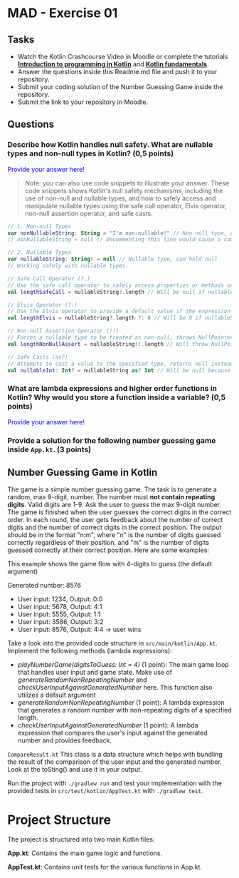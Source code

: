 # MAD - Exercise 01
## Tasks
* Watch the Kotlin Crashcourse Video in Moodle or complete the tutorials **[Introduction to programming in Kotlin](https://developer.android.com/courses/pathways/android-basics-compose-unit-1-pathway-1)** and **[Kotlin fundamentals](https://developer.android.com/courses/pathways/android-basics-compose-unit-2-pathway-1
)**.
* Answer the questions inside this Readme.md file and push it to your repository.
* Submit your coding solution of the Number Guessing Game inside the repository.
* Submit the link to your repository in Moodle.

## Questions
### Describe how Kotlin handles null safety. What are nullable types and non-null types in Kotlin? (0,5 points)

<span style="color:blue">Provide your answer here! </span>
> Note: you can also use code snippets to illustrate your answer.
These code snippets shows Kotlin's null safety mechanisms, including the use of non-null and nullable types, and how to safely access and manipulate nullable types using the safe call operator, Elvis operator, non-null assertion operator, and safe casts.

```kotlin
// 1. Non-null Types
var nonNullableString: String = "I'm non-nullable!" // Non-null type, cannot hold null
// nonNullableString = null // Uncommenting this line would cause a compile-time error

// 2. Nullable Types
var nullableString: String? = null // Nullable type, can hold null
// Working safely with nullable types:

// Safe Call Operator (?.)
// Use the safe call operator to safely access properties or methods on nullable types.
val lengthSafeCall = nullableString?.length // Will be null if nullableString is null

// Elvis Operator (?:)
// Use the Elvis operator to provide a default value if the expression on the left is null.
val lengthElvis = nullableString?.length ?: 0 // Will be 0 if nullableString is null

// Non-null Assertion Operator (!!)
// Forces a nullable type to be treated as non-null, throws NullPointerException if it's null.
val lengthNonNullAssert = nullableString!!.length // Will throw NullPointerException if nullableString is null

// Safe Casts (as?)
// Attempts to cast a value to the specified type, returns null instead of throwing an exception if the cast isn't possible.
val nullableInt: Int? = nullableString as? Int // Will be null because the cast is not possible

```

### What are lambda expressions and higher order functions in Kotlin? Why would you store a function inside a variable? (0,5 points)

<span style="color:blue">Provide your answer here!</span>

### Provide a solution for the following number guessing game inside `App.kt`. (3 points)

## Number Guessing Game in Kotlin
The game is a simple number guessing game. The task is to generate a random, max 9-digit, number. The number must **not contain repeating digits**. Valid digits are 1-9.
Ask the user to guess the max 9-digit number. The game is finished when the user guesses the correct digits in the correct order.
In each round, the user gets feedback about the number of correct digits and the number of correct digits in the correct position.
The output should be in the format "n:m", where "n" is the number of digits guessed correctly regardless of their position, 
and "m" is the number of digits guessed correctly at their correct position. Here are some examples:

This example shows the game flow with 4-digits to guess (the default argument)

Generated number: 8576
-	User input: 1234, Output: 0:0
-	User input: 5678, Output: 4:1
-	User input: 5555, Output: 1:1
-	User input: 3586, Output: 3:2
-	User input: 8576, Output: 4:4 -> user wins

Take a look into the provided code structure in `src/main/kotlin/App.kt`. Implement the following methods (lambda expressions):
- _playNumberGame(digitsToGuess: Int = 4)_ (1 point): The main game loop that handles user input and game state. Make use of _generateRandomNonRepeatingNumber_ and _checkUserInputAgainstGeneratedNumber_ here. This function also utilizes a default argument 
- _generateRandomNonRepeatingNumber_ (1 point): A lambda expression that generates a random number with non-repeating digits of a specified length.
- _checkUserInputAgainstGeneratedNumber_ (1 point): A lambda expression that compares the user's input against the generated number and provides feedback.

``CompareResult.kt`` This class is a data structure which helps with bundling the result of the comparison of the user input and the generated number. Look at the toSting() and use it in your output.

Run the project with `./gradlew run` and test your implementation with the provided tests in `src/test/kotlin/AppTest.kt` with `./gradlew test`.

# Project Structure
The project is structured into two main Kotlin files:

**App.kt**: Contains the main game logic and functions.

**AppTest.kt**: Contains unit tests for the various functions in App.kt.

